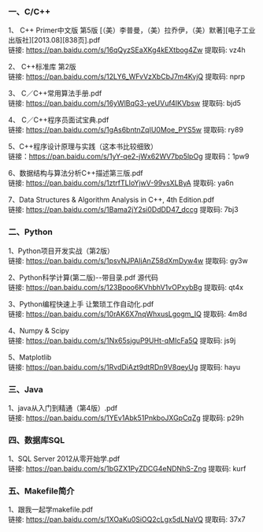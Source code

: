﻿### 一、C/C++
 1、 C++  Primer中文版  第5版 [（美）李普曼，（美）拉乔伊，（美）默著][电子工业出版社][2013.08][838页].pdf  
 链接: https://pan.baidu.com/s/16qQyzSEaXKg4kEXtbog4Zw 提取码: vz4h
 
 2、 C++标准库  第2版  
 链接: https://pan.baidu.com/s/12LY6_WFvVzXbCbJ7m4KvjQ 提取码: nprp
 
 3、 C／C++常用算法手册.pdf  
 链接: https://pan.baidu.com/s/16yWlBqG3-yeUVuf4IKVbsw 提取码: bjd5
 
 4、 C／C++程序员面试宝典.pdf  
 链接: https://pan.baidu.com/s/1gAs6bntnZqIU0Moe_PYS5w 提取码: ry89
 
 5、C++程序设计原理与实践（这本书比较细致）  
 链接：https://pan.baidu.com/s/1yY-qe2-jWx62WV7bp5lpOg 提取码：1pw9
 
 6、数据结构与算法分析C++描述第三版.pdf  
 链接: https://pan.baidu.com/s/1ztrfTLIoYjwV-99vsXLByA 提取码: ya6n
 
 7、Data Structures & Algorithm Analysis in C++, 4th Edition.pdf  
 链接: https://pan.baidu.com/s/1Bama2jY2si0DdDD47_dccg 提取码: 7bj3
 
 ### 二、Python
 1、Python项目开发实战（第2版）  
 链接: https://pan.baidu.com/s/1psvNJPAIjAnZ58dXmDyw4w 提取码: gy3w
 
 2、Python科学计算(第二版)--带目录.pdf 源代码  
 链接: https://pan.baidu.com/s/123Bpoo6KVhbhV1vOPxybBg 提取码: qt4x
 
 3、Python编程快速上手 让繁琐工作自动化.pdf  
 链接: https://pan.baidu.com/s/10rAK6X7nqWhxusLgogm_IQ 提取码: 4m8d
 
 4、Numpy & Scipy  
 链接: https://pan.baidu.com/s/1Nx65sjguP9UHt-qMIcFa5Q 提取码: js9j
 
 5、Matplotlib  
 链接: https://pan.baidu.com/s/1RvdDiAzt9dtRDn9V8qeyUg 提取码: hayu
 
 ### 三、Java
 1、java从入门到精通（第4版）.pdf  
 链接: https://pan.baidu.com/s/1YEv1Abk51PnkboJXGpCqZg 提取码: p29h
 
 ### 四、数据库SQL
 1、SQL Server 2012从零开始学.pdf  
 链接: https://pan.baidu.com/s/1bGZX1PyZDCG4eNDNhS-Zng 提取码: kurf
 
 ### 五、Makefile简介
 1、跟我一起学makefile.pdf  
 链接: https://pan.baidu.com/s/1XOaKu0SiOQ2cLgx5dLNaVQ 提取码: 37x7
 
 
